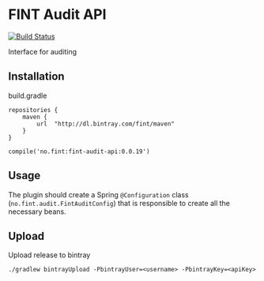 # FINT Audit API

[![Build Status](https://jenkins.rogfk.no/buildStatus/icon?job=FINTprosjektet/fint-audit-api/master)](https://jenkins.rogfk.no/job/FINTprosjektet/job/fint-audit-api/job/master/)

Interface for auditing

## Installation

build.gradle

```
repositories {
    maven {
        url  "http://dl.bintray.com/fint/maven"
    }
}

compile('no.fint:fint-audit-api:0.0.19')
```

## Usage

The plugin should create a Spring `@Configuration` class (`no.fint.audit.FintAuditConfig`) that is responsible to create all the necessary beans.


## Upload

Upload release to bintray

`./gradlew bintrayUpload -PbintrayUser=<username> -PbintrayKey=<apiKey>`
